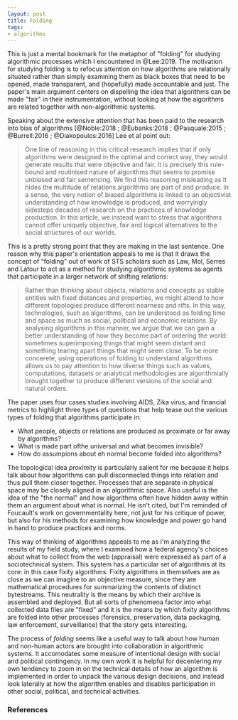 ```yaml
---
layout: post
title: Folding
tags:
- algorithms
---
```


This is just a mental bookmark for the metaphor of "folding" for studying algorithmic processes which I encountered in @Lee:2019. The motivation for  studying folding is to refocus attention on how algorithms are relationally situated rather than simply examining them as black boxes that need to be opened, made transparent, and (hopefully) made accountable and just. The paper's main argument centers on dispelling the idea that algorithms can be made "fair" in their instrumentation, without looking at how the algorithms are related together with non-algorithmic systems.

Speaking about the extensive attention that has been paid to the research into bias of algorithms [@Noble:2018 ; @Eubanks:2018 ; @Pasquale:2015 ; @Burrell:2016 ; @Diakopoulos:2016] Lee et al point out:

> One line of reasoning in this critical research implies that if only algorithms were designed in the optimal and correct way, they would generate results that were objective and fair. It is precisely this rule-bound and routinised nature of algorithms that seems to promise unbiased and fair sentencing. We find this reasoning misleading as it hides the multitude of relations algorithms are part of and produce. In a sense, the very notion of biased algorithms is linked to an objectivist understanding of how knowledge is produced, and worryingly sidesteps decades of research on the practices of knowledge production. In this article, we instead want to stress that algorithms cannot offer uniquely objective, fair and logical alternatives to the social structures of our worlds.

This is a pretty strong point that they are making in the last sentence. One reason why this paper's orientation appeals to me is that it draws the concept of "folding" out of work of STS scholars such as Law, Mol, Serres and Latour to act as a method for studying algorithmic systems as agents  that participate in a larger network of shifting relations:

> Rather than thinking about objects, relations and concepts as stable entities with fixed distances and properties, we might attend to how different topologies produce different nearness and rifts. In this way, technologies, such as algorithms, can be understood as folding time and space as much as social, political and economic relations. By analysing algorithms in this manner, we argue that we can gain a better understanding of how they become part of ordering the world: sometimes superimposing things that might seem distant and something tearing apart things that might seem close. To be more concerete, using operations of folding to understand algorithms allows us to pay attention to how diverse things such as values, computations, datasets or analytical methodologies are algorithmially brought together to produce different versions of the social and natural orders.

The paper uses four cases studies involving AIDS, Zika virus, and financial metrics to highlight three types of questions that help tease out the various types of folding that algorithms participate in:

* What people, objects or relations are produced as proximate or far away by algorithms?
* What is made part ofthe universal and what becomes invisible?
* How do assumpions about eh normal become folded into algorithms?

The topological idea *proximity* is particularly salient for me because it helps talk about how algorithms can pull disconnected things into relation and thus pull them closer together. Processes that are separate in physical space may be closely aligned in an algorithmic space. Also useful is the idea of the "the normal" and how algorithms often have hidden away within them an argument about what is normal. He isn't cited, but I'm reminded of Foucault's work on governmentality here, not just for his critique of power, but also for his methods for examining how knowledge and power go hand in hand to produce practices and norms.

This way of thinking of algorithms appeals to me as I'm analyzing the results of my field study, where I examined how a federal agency's choices about what to collect from the web (appraisal) were expressed as part of a sociotechnical system. This system has a particular set of algorithms at its core: in this case fixity algorithms. Fixity algorithms in themselves are as close as we can imagine to an objective measure, since they are mathematical procedures for summarizing the contents of distinct bytestreams. This neutrality is the means by which their archive is assembled and deployed. But all sorts of phenomena factor into what collected data files are "fixed" and it is the means by which fixity algorithms are folded into other processes (forensics, preservation, data packaging, law enforcement, surveillance) that the story gets interesting.

The process of *folding* seems like a useful way to talk about how human and non-human actors are brought into collaboration in algorithmic systems. It accomodates some measure of intentional design with social and political contingency. In my own work it is helpful for decentering my own tendency to zoom in on the technical details of how an algorithm is implemented in order to unpack the various design decisions, and instead look laterally at how the algorithm enables and disables participation in other social, political, and technical activities.

### References